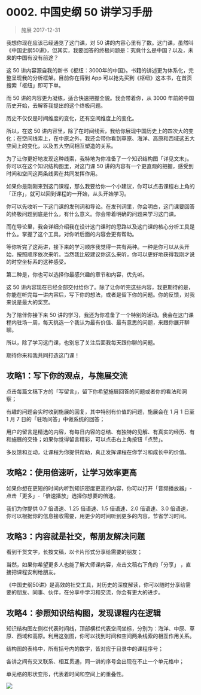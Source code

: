 # 0002. 中国史纲 50 讲学习手册
> 施展
2017-12-31

我想你现在应该已经通览了这门课，对 50 讲的内容心里有了数。这门课，虽然叫《中国史纲50讲》，但其实，我要回答的终极问题是：究竟什么是中国？以及，未来的中国有没有前途？

这 50 讲内容源自我的新书《枢纽：3000年的中国》。书籍的讲述更为体系化，完整呈现我的分析框架。目前你在得到 App 可以抢先买到《枢纽》这本书，在首页搜索「枢纽」即可下单。

而 50 讲的内容更为凝练，适合快速把握全貌。我会带着你，从 3000 年前的中国历史开始，去解答我提出的这个终极问题。

历史不仅仅是时间维度的变化，还有空间维度上的变化。

所以，在这 50 讲内容里，除了在时间线索，我给你展现中国历史上的四次大的变化；在空间线索上，在中原之外，我还会带你看到草原、海洋、高原和西域这五大空间上的变化，以及五大空间相互塑造的关系。

为了让你更好地发现这种线索，我特地为你准备了一个知识结构图「详见文末」。你可以在这个知识结构图里，对这门课 50 讲的内容有一个更直观的把握，感受到时间和空间这两条线索在共同发挥作用。

如果你是刚刚来到这门课程，那么我要给你一个小建议，你可以点击课程右上角的「正序」，就可以回到课程的一开始，从头开始学习。

你可以先收听一下这门课的发刊词和导论。在发刊词里，你会明白，这门课要回答的终极问题到底是什么，有什么意义。你会带着明确的问题来学习这门课。

而在导论里，我会详细介绍我在设计这门课时的思路以及这门课的核心分析工具是什么。掌握了这个工具，对你听后面的内容会更有帮助。

等你听完了这两讲，接下来的学习顺序我觉得一共有两种。一种是你可以从头开始，按照顺序依次来听。当然我比较建议你这么来听，你可以更好地获得我刚才说的时空坐标系的这种感受。

第二种是，你也可以选择你最感兴趣的章节和内容，优先听。

这 50 讲内容现在已经全部交付给你了。除了让你听完这些内容，我更期待的是，你能在听完每一讲内容后，写下你的想法，或者是留下你的问题。你的反馈，对我来说是最大的奖赏。

为了陪伴你接下来 50 讲的学习，我还为你准备了一个特别的活动。我会在这门课程内驻场一周，每天挑选一个我认为最有价值、最有意思的问题，来跟你展开聊聊。

所以，除了学习这门课，也别忘了关注后面我每天跟你聊的问题。

期待你来和我共同打造这门课！

## 攻略1：写下你的观点，与施展交流

点击每篇文稿下方的「写留言」，留下你希望施展回答的问题或者你的看法和洞察；

有趣的问题会实时收到施展的回复，其中特别有价值的问题，施展会在 1 月 1 日至 1 月 7 日的「驻场问答」中做系统的回答；

用户的留言是精选的内容，有每日内容的总结、有独特的见解、有真实的经历、有和施展的交锋；如果你觉得留言精彩，可以点击右上角按钮「点赞」。

多反馈和互动，让课程为你提供帮助，真正发挥课程在你学习和成长中的价值。

## 攻略2：使用倍速听，让学习效率更高

如果你想在更短的时间内听到知识密度更高的内容，你可以打开「音频播放器」-点击「更多」-「倍速播放」选择你想要的倍速。

我们为你提供 0.7 倍语速、1.25 倍语速、1.5 倍语速、2.0 倍语速、3.0 倍语速，你可以根据你的信息接收需要，用更少的时间听到更多的内容，节省学习时间。

## 攻略3：内容就是社交，帮朋友解决问题

看到干货文字，长按文稿，以卡片形式分享给需要的朋友；

当然，如果你希望更多人也能了解大师课内容，点击文稿右下角的「分享」 ，直接把课程安利给朋友。

《中国史纲50讲》是高效的社交工具，对历史的深度解读，你可以随时分享给需要的朋友、同事、伙伴，在分享中学习和交流，你会有更大的进步。

## 攻略4：参照知识结构图，发现课程内在逻辑

知识结构图左侧栏代表时间线，顶部横栏代表空间坐标，分别为：海洋、中原、草原、西域和高原。利用这张图，你可以找到时间和空间两条线索的相互作用关系。

结构图的表格中，所有括号内的数字，皆对应于目录中的课程序号；

各讲之间有交叉联系、相互贯通，同一讲的序号会出现在不止一个单元格中；

单元格的形状变形，代表着时间和空间上的重叠性。

![](https://raw.githubusercontent.com/dalong0514/selfstudy/master/图片链接/历史/2018001.jpg)


